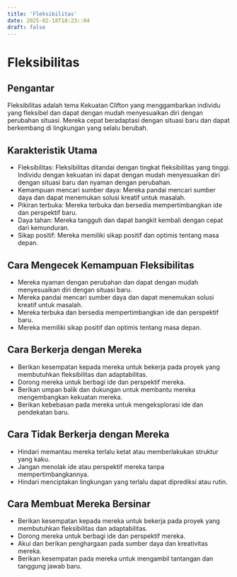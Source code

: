 ```yaml
---
title: 'Fleksibilitas'
date: 2025-02-18T18:23::04
draft: false
---
```


# Fleksibilitas

## Pengantar

Fleksibilitas adalah tema Kekuatan Clifton yang menggambarkan individu yang fleksibel dan dapat dengan mudah menyesuaikan diri dengan perubahan situasi. Mereka cepat beradaptasi dengan situasi baru dan dapat berkembang di lingkungan yang selalu berubah.

## Karakteristik Utama

- Fleksibilitas: Fleksibilitas ditandai dengan tingkat fleksibilitas yang tinggi. Individu dengan kekuatan ini dapat dengan mudah menyesuaikan diri dengan situasi baru dan nyaman dengan perubahan.
- Kemampuan mencari sumber daya: Mereka pandai mencari sumber daya dan dapat menemukan solusi kreatif untuk masalah.
- Pikiran terbuka: Mereka terbuka dan bersedia mempertimbangkan ide dan perspektif baru.
- Daya tahan: Mereka tangguh dan dapat bangkit kembali dengan cepat dari kemunduran.
- Sikap positif: Mereka memiliki sikap positif dan optimis tentang masa depan.

## Cara Mengecek Kemampuan Fleksibilitas

- Mereka nyaman dengan perubahan dan dapat dengan mudah menyesuaikan diri dengan situasi baru.
- Mereka pandai mencari sumber daya dan dapat menemukan solusi kreatif untuk masalah.
- Mereka terbuka dan bersedia mempertimbangkan ide dan perspektif baru.
- Mereka memiliki sikap positif dan optimis tentang masa depan.

## Cara Berkerja dengan Mereka

- Berikan kesempatan kepada mereka untuk bekerja pada proyek yang membutuhkan fleksibilitas dan adaptabilitas.
- Dorong mereka untuk berbagi ide dan perspektif mereka.
- Berikan umpan balik dan dukungan untuk membantu mereka mengembangkan kekuatan mereka.
- Berikan kebebasan pada mereka untuk mengeksplorasi ide dan pendekatan baru.

## Cara Tidak Berkerja dengan Mereka

- Hindari memantau mereka terlalu ketat atau memberlakukan struktur yang kaku.
- Jangan menolak ide atau perspektif mereka tanpa mempertimbangkannya.
- Hindari menciptakan lingkungan yang terlalu dapat diprediksi atau rutin.

## Cara Membuat Mereka Bersinar

- Berikan kesempatan kepada mereka untuk bekerja pada proyek yang membutuhkan fleksibilitas dan adaptabilitas.
- Dorong mereka untuk berbagi ide dan perspektif mereka.
- Akui dan berikan penghargaan pada sumber daya dan kreativitas mereka.
- Berikan kesempatan pada mereka untuk mengambil tantangan dan tanggung jawab baru.
